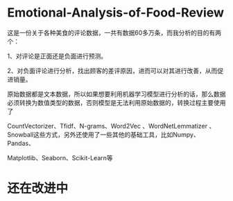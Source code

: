 # Emotional-Analysis-of-Food-Review
这是一份关于各种美食的评论数据，一共有数据60多万条，而我分析的目的有两个：

1、对评论是正面还是负面进行预测。

2、对负面评论进行分析，找出顾客的差评原因，进而可以对其进行改善，从而促进销量。

原始数据都是文本数据，所以如果想要利用机器学习模型进行分析的话，那么数据必须转换为数值类型的数据，否则模型是无法利用原始数据的，转换过程主要使用了

CountVectorizer、Tfidf、N-grams、Word2Vec 、WordNetLemmatizer 、Snowball这些方式，另外还使用了一些其他的基础工具，比如Numpy、Pandas、

Matplotlib、Seaborn、Scikit-Learn等

# 还在改进中
